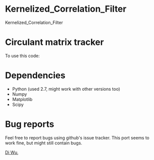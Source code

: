 # Kernelized_Correlation_Filter
Kernelized_Correlation_Filter


Circulant matrix tracker
========================



To use this code:





Dependencies
============

* Python (used 2.7, might work with other versions too)
* Numpy
* Matplotlib
* Scipy


Bug reports
===========

Feel free to report bugs using github's issue tracker.
This port seems to work fine, but might still contain bugs.


[Di Wu](http://http://stevenwudi.github.io/),


